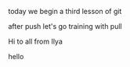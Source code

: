 today we begin a third lesson of git

after push let's go training with pull

Hi to all from Ilya

hello
